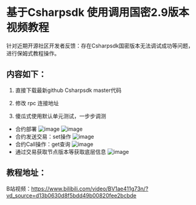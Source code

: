 # 基于Csharpsdk 使用调用国密2.9版本视频教程

针对近期开源社区开发者反馈：存在Csharpsdk国密版本无法调试成功等问题，进行保姆式教程操作。


## 内容如下：

1. 直接下载最新github Csharpsdk master代码

2. 修改 rpc 连接地址

3. 傻瓜式使用默认单元测试，一步步调测

- 合约部署
![image](https://github.com/linbin524/FISCO-BCOS-SIG/blob/main/Doc-SIG/img/1.%E5%90%88%E7%BA%A6%E9%83%A8%E7%BD%B2%E5%8D%95%E5%85%83%E6%B5%8B%E8%AF%95.png)
![image](https://github.com/linbin524/FISCO-BCOS-SIG/blob/main/Doc-SIG/img/1.1%20%E5%9B%BD%E5%AF%86%E9%80%9A%E8%BF%87%E9%80%9A%E8%BF%87%E4%BA%A4%E6%98%93hash%E8%8E%B7%E5%8F%96%E4%BA%A4%E6%98%93%E5%9B%9E%E6%89%A7.png)
- 合约发送交易：set操作
![image](https://github.com/linbin524/FISCO-BCOS-SIG/blob/main/Doc-SIG/img/2.%E8%B0%83%E7%94%A8%E5%90%88%E7%BA%A6set%E6%93%8D%E4%BD%9C.png)
- 合约Call操作：get查询
![image](https://github.com/linbin524/FISCO-BCOS-SIG/blob/main/Doc-SIG/img/3.%E5%90%8C%E6%AD%A5%E8%B0%83%E7%94%A8call.png)
- 通过交易获取节点版本等获取底层信息
![image](https://github.com/linbin524/FISCO-BCOS-SIG/blob/main/Doc-SIG/img/4.%E8%8E%B7%E5%8F%96%E5%8C%BA%E5%9D%97%E9%93%BE%E4%BF%A1%E6%81%AF.png)

## 教程地址：

B站视频：https://www.bilibili.com/video/BV1ae411g73n/?vd_source=d13b0630d8f5bdd49b00820fee2bcbde
